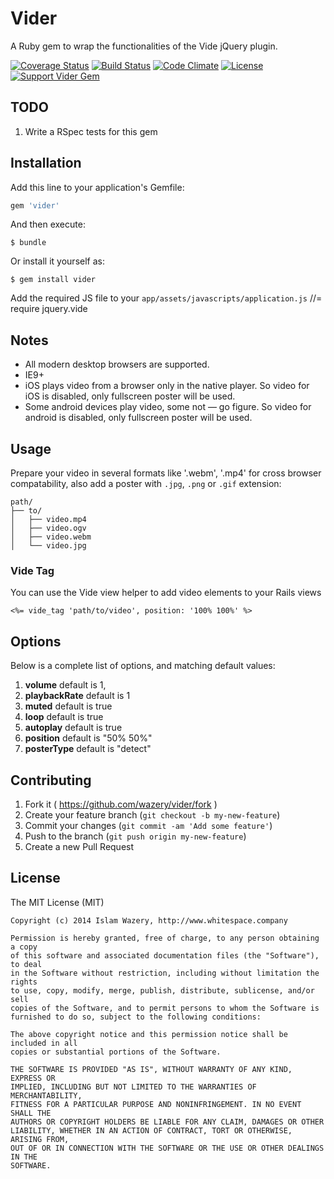# Vider

A Ruby gem to wrap the functionalities of the Vide jQuery plugin.

[![Coverage Status](https://coveralls.io/repos/wazery/vider/badge.png)](https://coveralls.io/r/wazery/vider)
[![Build Status](https://travis-ci.org/wazery/vider.svg)](https://travis-ci.org/wazery/vider)
[![Code Climate](https://codeclimate.com/github/wazery/vider/badges/gpa.svg)](https://codeclimate.com/github/wazery/vider)
[![License](http://img.shields.io/license/MIT.png?color=green)](http://opensource.org/licenses/MIT)
[![Support Vider Gem](http://img.shields.io/gittip/wbotelhos.svg)](https://www.gittip.com/wazery "Git Tip")


## TODO

1. Write a RSpec tests for this gem

## Installation

Add this line to your application's Gemfile:

```ruby
gem 'vider'
```

And then execute:

    $ bundle

Or install it yourself as:

    $ gem install vider

Add the required JS file to your `app/assets/javascripts/application.js`
    //= require jquery.vide
    
## Notes

* All modern desktop browsers are supported.
* IE9+
* iOS plays video from a browser only in the native player. So video for iOS is disabled, only fullscreen poster will be used.
* Some android devices play video, some not — go figure. So video for android is disabled, only fullscreen poster will be used.

## Usage

Prepare your video in several formats like '.webm', '.mp4' for cross browser compatability, also add a poster with `.jpg`, `.png` or `.gif` extension:

```
path/
├── to/
│   ├── video.mp4
│   ├── video.ogv
│   ├── video.webm
│   └── video.jpg
```

### Vide Tag

You can use the Vide view helper to add video elements to your Rails views

```erb
<%= vide_tag 'path/to/video', position: '100% 100%' %>
```

## Options

Below is a complete list of options, and matching default values:

1. **volume** default is 1,
2. **playbackRate** default is 1
3. **muted** default is true
4. **loop** default is true
5. **autoplay** default is  true
6. **position** default is "50% 50%"
7. **posterType** default is "detect"

## Contributing

1. Fork it ( https://github.com/wazery/vider/fork )
2. Create your feature branch (`git checkout -b my-new-feature`)
3. Commit your changes (`git commit -am 'Add some feature'`)
4. Push to the branch (`git push origin my-new-feature`)
5. Create a new Pull Request

## License
The MIT License (MIT)

```
Copyright (c) 2014 Islam Wazery, http://www.whitespace.company

Permission is hereby granted, free of charge, to any person obtaining a copy
of this software and associated documentation files (the "Software"), to deal
in the Software without restriction, including without limitation the rights
to use, copy, modify, merge, publish, distribute, sublicense, and/or sell
copies of the Software, and to permit persons to whom the Software is
furnished to do so, subject to the following conditions:

The above copyright notice and this permission notice shall be included in all
copies or substantial portions of the Software.

THE SOFTWARE IS PROVIDED "AS IS", WITHOUT WARRANTY OF ANY KIND, EXPRESS OR
IMPLIED, INCLUDING BUT NOT LIMITED TO THE WARRANTIES OF MERCHANTABILITY,
FITNESS FOR A PARTICULAR PURPOSE AND NONINFRINGEMENT. IN NO EVENT SHALL THE
AUTHORS OR COPYRIGHT HOLDERS BE LIABLE FOR ANY CLAIM, DAMAGES OR OTHER
LIABILITY, WHETHER IN AN ACTION OF CONTRACT, TORT OR OTHERWISE, ARISING FROM,
OUT OF OR IN CONNECTION WITH THE SOFTWARE OR THE USE OR OTHER DEALINGS IN THE
SOFTWARE.
  ```
